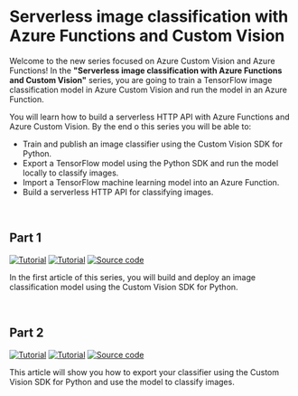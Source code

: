 # Serverless image classification with Azure Functions and Custom Vision 

Welcome to the new series focused on Azure Custom Vision and Azure Functions! In the **"Serverless image classification with Azure Functions and Custom Vision"** series, you are going to train a TensorFlow image classification model in Azure Custom Vision and run the model in an Azure Function.

You will learn how to build a serverless HTTP API with Azure Functions and Azure Custom Vision. By the end o this series you will be able to:

- Train and publish an image classifier using the Custom Vision SDK for Python.
- Export a TensorFlow model using the Python SDK and run the model locally to classify images.
- Import a TensorFlow machine learning model into an Azure Function.
- Build a serverless HTTP API for classifying images.

<br>

## Part 1
<p>
  <a href="https://sfoteini.github.io/blog/serverless-image-classification-with-azure-functions-and-custom-vision-part-1/" target="_blank"><img src="https://img.shields.io/badge/Instructions-informational?style=for-the-badge" alt="Tutorial"></a>
  <a href="https://techcommunity.microsoft.com/t5/educator-developer-blog/serverless-image-classification-with-azure-functions-and-custom/ba-p/3638355" target="_blank"><img src="https://img.shields.io/badge/Microsoft Tech Community Blog-critical?style=for-the-badge" alt="Tutorial"></a>
  <a href="/part1-Custom-Vision-model/main.py" target="_blank"><img src="https://img.shields.io/badge/Python App-yellow?style=for-the-badge" alt="Source code"></a>
</p>

In the first article of this series, you will build and deploy an image classification model using the Custom Vision SDK for Python.

<br>

## Part 2
<p>
  <a href="https://sfoteini.github.io/blog/serverless-image-classification-with-azure-functions-and-custom-vision-part-2/" target="_blank"><img src="https://img.shields.io/badge/Instructions-informational?style=for-the-badge" alt="Tutorial"></a>
  <a href="https://techcommunity.microsoft.com/t5/educator-developer-blog/serverless-image-classification-with-azure-functions-and-custom/ba-p/3638372" target="_blank"><img src="https://img.shields.io/badge/Microsoft Tech Community Blog-critical?style=for-the-badge" alt="Tutorial"></a>
  <a href="/part2-export-custom-model/predict.py" target="_blank"><img src="https://img.shields.io/badge/Python App-yellow?style=for-the-badge" alt="Source code"></a>
</p>

This article will show you how to export your classifier using the Custom Vision SDK for Python and use the model to classify images.

<br>